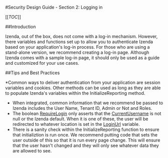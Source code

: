 #Security Design Guide - Section 2: Logging in

[[_TOC_]]

##Introduction

Izenda, out of the box, does not come with a log-in mechanism. However, there variables and functions set up to allow you to authenticate Izenda based on your application's log-in process. For those who are using a stand-alone version, we recommend creating a log-in page. Although Izenda comes with a sample log-in page, it should only be used as a guide and customized for your use cases.

##Tips and Best Practices

*Common ways to deliver authentication from your application are session variables and cookies. Other methods can be used as long as they are able to populate Izenda's variables within the InitializeReporting method.
* When integrated, common information that we recommend be passed to Izenda includes the User Name, Tenant ID, Admin or Not and Roles.
* The boolean [RequireLogin](http://wiki.izenda.us/API/CodeSamples/RequireLogin) only asserts that the [CurrentUsername](http://wiki.izenda.us/API/CodeSamples/CurrentUserName) is not null or the Izenda default. When it is one of these, the user will be redirected to whatever location is set in the [LoginUrl](http://wiki.izenda.us/API/CodeSamples/LoginUrl) variable.
* There is a sanity check within the InitializeReporting function to ensure that initializtion is run once. We recommend putting code that sets the user outside of this so that it is run every page change. This will ensure that the user hasn't changed and they will only see whatever data they are allowed to see.

